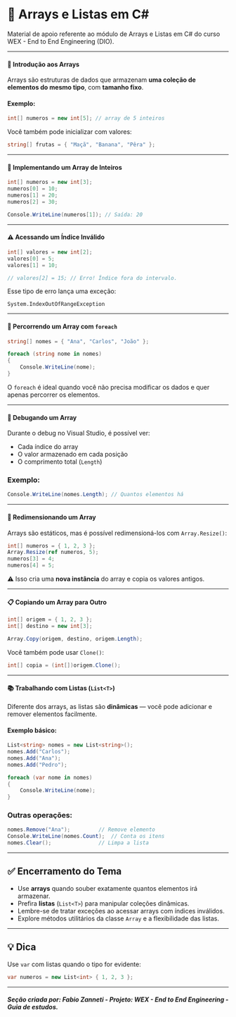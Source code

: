 # 🔢 Arrays e Listas em C#

Material de apoio referente ao módulo de Arrays e Listas em C# do curso WEX - End to End Engineering (DIO).

---

#### 🧠 Introdução aos Arrays

Arrays são estruturas de dados que armazenam **uma coleção de elementos do mesmo tipo**, com **tamanho fixo**.

#### Exemplo:
```csharp
int[] numeros = new int[5]; // array de 5 inteiros
````

Você também pode inicializar com valores:

```csharp
string[] frutas = { "Maçã", "Banana", "Pêra" };
```

---

#### 🔨 Implementando um Array de Inteiros

```csharp
int[] numeros = new int[3];
numeros[0] = 10;
numeros[1] = 20;
numeros[2] = 30;

Console.WriteLine(numeros[1]); // Saída: 20
```

---

#### ⚠️ Acessando um Índice Inválido

```csharp
int[] valores = new int[2];
valores[0] = 5;
valores[1] = 10;

// valores[2] = 15; // Erro! Índice fora do intervalo.
```

Esse tipo de erro lança uma exceção:

```plaintext
System.IndexOutOfRangeException
```

---

#### 🔁 Percorrendo um Array com `foreach`

```csharp
string[] nomes = { "Ana", "Carlos", "João" };

foreach (string nome in nomes)
{
    Console.WriteLine(nome);
}
```

O `foreach` é ideal quando você não precisa modificar os dados e quer apenas percorrer os elementos.

---

#### 🐞 Debugando um Array

Durante o debug no Visual Studio, é possível ver:

* Cada índice do array
* O valor armazenado em cada posição
* O comprimento total (`Length`)

### Exemplo:

```csharp
Console.WriteLine(nomes.Length); // Quantos elementos há
```

---

#### 🔄 Redimensionando um Array

Arrays são estáticos, mas é possível redimensioná-los com `Array.Resize()`:

```csharp
int[] numeros = { 1, 2, 3 };
Array.Resize(ref numeros, 5);
numeros[3] = 4;
numeros[4] = 5;
```

⚠️ Isso cria uma **nova instância** do array e copia os valores antigos.

---

#### 📋 Copiando um Array para Outro

```csharp
int[] origem = { 1, 2, 3 };
int[] destino = new int[3];

Array.Copy(origem, destino, origem.Length);
```

Você também pode usar `Clone()`:

```csharp
int[] copia = (int[])origem.Clone();
```

---

#### 📚 Trabalhando com Listas (`List<T>`)

Diferente dos arrays, as listas são **dinâmicas** — você pode adicionar e remover elementos facilmente.

#### Exemplo básico:

```csharp
List<string> nomes = new List<string>();
nomes.Add("Carlos");
nomes.Add("Ana");
nomes.Add("Pedro");

foreach (var nome in nomes)
{
    Console.WriteLine(nome);
}
```

### Outras operações:

```csharp
nomes.Remove("Ana");         // Remove elemento
Console.WriteLine(nomes.Count);  // Conta os itens
nomes.Clear();               // Limpa a lista
```

---

## ✅ Encerramento do Tema

* Use **arrays** quando souber exatamente quantos elementos irá armazenar.
* Prefira **listas** (`List<T>`) para manipular coleções dinâmicas.
* Lembre-se de tratar exceções ao acessar arrays com índices inválidos.
* Explore métodos utilitários da classe `Array` e a flexibilidade das listas.

---

## 💡 Dica

Use `var` com listas quando o tipo for evidente:

```csharp
var numeros = new List<int> { 1, 2, 3 };
```

---

##### Seção criada por: *Fabio Zanneti - Projeto: WEX - End to End Engineering* - Guia de estudos.

